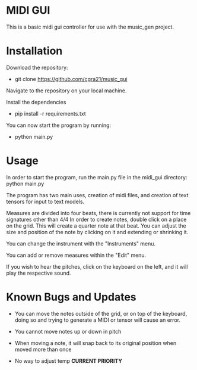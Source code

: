 # MIDI GUI
This is a basic midi gui controller for use with the music_gen project.

# Installation

Download the repository:
- git clone https://github.com/cgra21/music_gui

Navigate to the repository on your local machine.

Install the dependencies

- pip install -r requirements.txt

You can now start the program by running:

- python main.py

# Usage

In order to start the program, run the main.py file in the midi_gui directory:
python main.py

The program has two main uses, creation of midi files, and creation of text tensors for input to text models.

Measures are divided into four beats, there is currently not support for time signatures other than 4/4
In order to create notes, double click on a place on the grid. This will create a quarter note at that beat.
You can adjust the size and position of the note by clicking on it and extending or shrinking it.

You can change the instrument with the "Instruments" menu.

You can add or remove measures within the "Edit" menu.

If you wish to hear the pitches, click on the keyboard on the left, and it will play the respective sound.

# Known Bugs and Updates

- You can move the notes outside of the grid, or on top of the keyboard, doing so and trying to generate a MIDI or tensor will cause an error.

- You cannot move notes up or down in pitch

- When moving a note, it will snap back to its original position when moved more than once

- No way to adjust temp **CURRENT PRIORITY**


